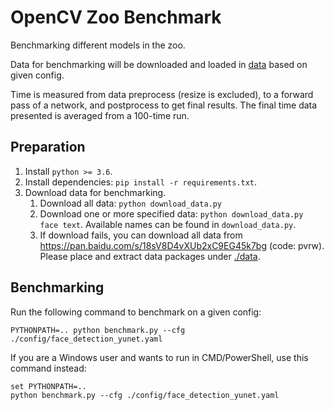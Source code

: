 # OpenCV Zoo Benchmark

Benchmarking different models in the zoo.

Data for benchmarking will be downloaded and loaded in [data](./data) based on given config.

Time is measured from data preprocess (resize is excluded), to a forward pass of a network, and postprocess to get final results. The final time data presented is averaged from a 100-time run.

## Preparation

1. Install `python >= 3.6`.
2. Install dependencies: `pip install -r requirements.txt`.
3. Download data for benchmarking.
    1. Download all data: `python download_data.py`
    2. Download one or more specified data: `python download_data.py face text`. Available names can be found in `download_data.py`.
    3. If download fails, you can download all data from https://pan.baidu.com/s/18sV8D4vXUb2xC9EG45k7bg (code: pvrw). Please place and extract data packages under [./data](./data).

## Benchmarking

Run the following command to benchmark on a given config:

```shell
PYTHONPATH=.. python benchmark.py --cfg ./config/face_detection_yunet.yaml
```

If you are a Windows user and wants to run in CMD/PowerShell, use this command instead:
```shell
set PYTHONPATH=..
python benchmark.py --cfg ./config/face_detection_yunet.yaml
```
<!--
Omit `--cfg` if you want to benchmark all included models:
```shell
PYTHONPATH=.. python benchmark.py
```
-->